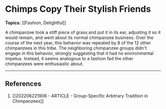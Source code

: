 # Chimps Copy Their Stylish Friends
**Topics:** [[Fashion, Delightful]]

A chimpanzee took a stiff piece of grass and put it in its ear, adjusting it so it would remain, and went about its normal chimpanzee business. Over the course of the next year, this behavior was repeated by 8 of the 12 other chimpanzees in this tribe. The neighboring chimpanzee groups didn't engage in this behavior, strongly suggesting that it had no environmental impetus. Instead, it seems analogous to a fashion fad the other chimpanzees were enthusiastic about.


---
## References
1. [[202206221906 - ARTICLE - Group-Specific Arbitrary Tradition in Chimpanzees]]